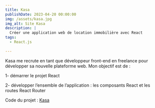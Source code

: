 ```yaml
---
title: Kasa
publishDate: 2023-04-20 00:00:00
img: /assets/kasa.jpg
img_alt: Site Kasa
description: |
  Créer une application web de location immobilière avec React
tags:
  - React.js
 
---
```


Kasa me recrute en tant que développeur front-end en freelance pour développer sa nouvelle plateforme web. Mon objectif est de :

1- démarrer le projet React

2- développer l’ensemble de l’application :
      les composants React
      et les routes React Router

Code du projet : <a href="https://github.com/Hmimyy/Kasa">Kasa</a>